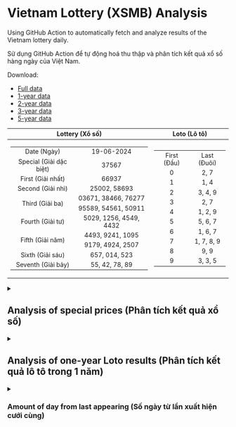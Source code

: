 # Vietnam Lottery (XSMB) Analysis

Using GitHub Action to automatically fetch and analyze results of the Vietnam lottery daily.

Sử dụng GitHub Action để tự động hoá thu thập và phân tích kết quả xổ số hàng ngày của Việt Nam.

Download:

* [Full data](https://raw.githubusercontent.com/khiemdoan/vietnam-lottery-xsmb-analysis/main/results/xsmb.csv)
* [1-year data](https://raw.githubusercontent.com/khiemdoan/vietnam-lottery-xsmb-analysis/main/results/xsmb_1_year.csv)
* [2-year data](https://raw.githubusercontent.com/khiemdoan/vietnam-lottery-xsmb-analysis/main/results/xsmb_2_year.csv)
* [3-year data](https://raw.githubusercontent.com/khiemdoan/vietnam-lottery-xsmb-analysis/main/results/xsmb_3_year.csv)
* [5-year data](https://raw.githubusercontent.com/khiemdoan/vietnam-lottery-xsmb-analysis/main/results/xsmb_5_year.csv)

| Lottery (Xổ số) | Loto (Lô tô) |
| :------------: | :----------: |
| <table><tr><td>Date (Ngày)</td><td>19-06-2024</td></tr><tr><td>Special (Giải dặc biệt)</td><td>37567</td></tr><tr><td>First (Giải nhất)</td><td>66937</td></tr><tr><td>Second (Giải nhì)</td><td>25002, 58693</td></tr><tr><td rowspan="2">Third (Giải ba)</td><td>03671, 38466, 76277</td></tr><tr><td>95589, 54561, 50911</td></tr><tr><td>Fourth (Giải tư)</td><td>5029, 1256, 4549, 4432</td></tr><tr><td rowspan="2">Fifth (Giải năm)</td><td>4493, 9241, 1095</td></tr><tr><td>9179, 4924, 2507</td></tr><tr><td>Sixth (Giải sáu)</td><td>657, 014, 523</td></tr><tr><td>Seventh (Giải bảy)</td><td>55, 42, 78, 89</td></tr></table> | <table><tr><td>First (Đầu)</td><td>Last (Đuôi)</td></tr><tr><td>0</td><td>2, 7</td></tr><tr><td>1</td><td>1, 4</td></tr><tr><td>2</td><td>3, 4, 9</td></tr><tr><td>3</td><td>2, 7</td></tr><tr><td>4</td><td>1, 2, 9</td></tr><tr><td>5</td><td>5, 6, 7</td></tr><tr><td>6</td><td>1, 6, 7</td></tr><tr><td>7</td><td>1, 7, 8, 9</td></tr><tr><td>8</td><td>9, 9</td></tr><tr><td>9</td><td>3, 3, 5</td></tr></table> |

<details>
  <summary><h2>Analysis of special prices (Phân tích kết quả xổ số)</h2></summary>
  <h3>Amount of day from last appearing (Số ngày từ lần xuất hiện cuối cùng)</h3>

  ![Delta](images/special_delta.jpg)

  <h3>Top 10 amount of day from last appearing (Top 10 số lâu chưa xuất hiện)</h3>

  ![Delta top 10](images/special_delta_top_10.jpg)
</details>

<details>
  <summary><h2>Analysis of one-year Loto results (Phân tích kết quả lô tô trong 1 năm)</h2></summary>

  Max: 126. Min: 67.

  Mean: 97.74. Standard deviation: 10.74.

  <h3>Detail (Chi tiết)</h3>

  ![Detail](images/heatmap.jpg)

  <h3>Top 10</h3>

  ![Top 10](images/top-10.jpg)

  <h3>Distribution (Phân bổ)</h3>

  ![Distribution](images/distribution.jpg)
</details>

<details>
  <summary><h3>Amount of day from last appearing (Số ngày từ lần xuất hiện cưới cùng)</h2></summary>

  ![Delta](images/delta.jpg)

  <h3>Top 10 amount of day from last appearing (Top 10 số lâu chưa xuất hiện)</h3>

  ![Delta top 10](images/delta_top_10.jpg)
</details>